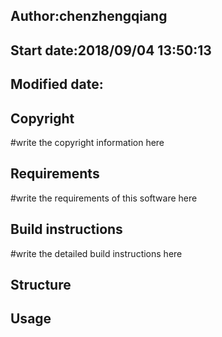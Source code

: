Author:chenzhengqiang
------
Start date:2018/09/04 13:50:13
------
Modified date:
------


Copyright
---------

#write the copyright information here

Requirements
------------
#write the requirements of this software here

Build instructions
------------------
#write the detailed build instructions here

Structure
---------

Usage
-----
